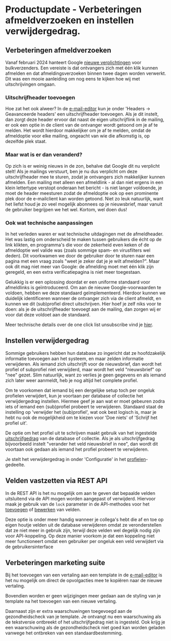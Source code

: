 # Productupdate - Verbeteringen afmeldverzoeken en instellen verwijdergedrag.

## Verbeteringen afmeldverzoeken
Vanaf februari 2024 hanteert Google [nieuwe verplichtingen](https://blog.google/products/gmail/gmail-security-authentication-spam-protection/) voor bulkverzenders. Een vereiste is dat ontvangers zich met één klik kunnen afmelden en dat afmeldingsverzoeken binnen twee dagen worden verwerkt. Dit was een mooie aanleiding om nog eens te kijken hoe wij met uitschrijvingen omgaan.

### Uitschrijfheader toevoegen
Hoe zat het ook alweer? In de [e-mail-editor](https://ms.copernica.com/#/design) kun je onder 'Headers -> Geavanceerde headers' een uitschrijfheader toevoegen. Als je dit instelt, dan zorgt deze header ervoor dat naast de eigen uitschrijflink in de mailing, er ook een optie in de client van de ontvanger wordt getoond om je af te melden. Het wordt hierdoor makkelijker om je af te melden, omdat de afmeldoptie voor elke mailing, ongeacht van wie die afkomstig is, op dezelfde plek staat.

### Maar wat is er dan veranderd?
Op zich is er weinig nieuws in de zon, behalve dat Google dit nu verplicht stelt! Als je mailings verstuurt, ben je nu dus verplicht om deze uitschrijfheader mee te sturen, zodat je ontvangers zich makkelijker kunnen afmelden. Een mailing met alleen een afmeldlink - al dan niet ergens in een klein lettertype verstopt onderaan het bericht - is niet langer voldoende, je moet de header meesturen zodat de afmeldoptie ook op een prominente plek door de e-mailclient kan worden getoond. Niet zo leuk natuurlijk, want het liefst houd je zo veel mogelijk abonnees op je nieuwsbrief, maar vanuit de gebruiker begrijpen we het wel. Kortom, wel doen dus!

### Ook wat technische aanpassingen
In het verleden waren er wat technische uitdagingen met de afmeldheader. Het was lastig om onderscheid te maken tussen gebruikers die écht op de link klikten, en programma's die voor de zekerheid even keken of de afmeldoptie wel valide was (zoals sommige spam- en virusfilters wel deden). Dit voorkwamen we door de gebruiker door te sturen naar een pagina met een vraag zoals "weet je zeker dat je je wilt afmelden?". Maar ook dit mag niet meer van Google: de afmelding moet met één klik zijn geregeld, en een extra verificatiepagina is niet meer toegestaan.

Gelukkig is er een oplossing doordat er een uniforme standaard voor afmeldlinks is geïntroduceerd. Om aan de nieuwe Google-voorwaarden te voldoen, hebben we deze standaard geïmplementeerd. Hierdoor kunnen we duidelijk identificeren wanneer de ontvanger zich via de client afmeldt, en kunnen we dit (sub)profiel direct uitschrijven. Hier hoef je zelf niks voor te doen: als je de uitschrijfheader toevoegt aan de mailing, dan zorgen wij er voor dat deze voldoet aan de standaard.

Meer technische details over de one click list unsubscribe vind je [hier](https://support.google.com/mail/answer/81126#subscriptions&zippy=%2Crequirements-for-sending-or-more-messages-per-day).

## Instellen verwijdergedrag 
Sommige gebruikers hebben hun database zo ingericht dat ze hoofdzakelijk informatie toevoegen aan het systeem, en maar zelden informatie verwijderen. Als iemand zich uitschrijft voor de nieuwsbrief, dan wordt het profiel of subprofiel niet verwijderd, maar wordt het veld "nieuwsbrief" op "nee" gezet. Slim natuurlijk, want zo verlies je geen gegevens en als iemand zich later weer aanmeldt, heb je nog altijd het complete profiel.

Om te voorkomen dat iemand bij een dergelijke setup toch per ongeluk profielen verwijdert, kun je voortaan per database of collectie het verwijdergedrag instellen. Hiermee geef je aan wat er moet gebeuren zodra iets of iemand een (sub)profiel probeert te verwijderen. Standaard staat de instelling op 'verwijder het (sub)profiel', wat ook best logisch is, maar je hebt nu ook de mogelijkheid om te kiezen voor 'Doe niets' of 'Schrijf het profiel uit'.

De optie om het profiel uit te schrijven maakt gebruik van het ingestelde [uitschrijfgedrag](./database-unsubscribe-behavior) van de database of collectie. Als je als uitschrijfgedrag bijvoorbeeld instelt "verander het veld nieuwsbrief in nee", dan wordt dit voortaan ook gedaan als iemand het profiel probeert te verwijderen.

Je stelt het verwijdergedrag in onder 'Configuratie' in het [profielen](https://ms.copernica.com/#/profiles/)-gedeelte.

## Velden vastzetten via REST API
In de REST API is het nu mogelijk om aan te geven dat bepaalde velden uitsluitend via de API mogen worden aangepast of verwijderd. Hiervoor maak je gebruik van de `lock` parameter in de API-methodes voor het [toevoegen](./restv4/rest-post-database-fields) of [bewerken](./restv4/rest-put-database-fields) van velden. 

Deze optie is onder meer handig wanneer je collega's hebt die af en toe op eigen houtje velden uit de database verwijderen omdat ze veronderstellen dat ze niet meer in gebruik zijn, terwijl deze velden wel degelijk nodig zijn voor API-koppeling. Op deze manier voorkom je dat een koppeling niet meer functioneert omdat een gebruiker per ongeluk een veld verwijdert via de gebruikersinterface

## Verbeteringen marketing suite
Bij het toevoegen van een vertaling aan een template in de [e-mail-editor](https://ms.copernica.com/#/design) is het nu mogelijk om direct de opvolgacties mee te kopiëren naar de nieuwe vertaling.

Bovendien worden er geen wijzigingen meer gedaan aan de styling van je template na het toevoegen van een nieuwe vertaling.

Daarnaast zijn er extra waarschuwingen toegevoegd aan de gezondheidscheck van je template. Je ontvangt nu een waarschuwing als de tekstversie ontbreekt of het uitschrijfgedrag niet is ingesteld. Ook krijg je een waarschuwing als de gezondheidscheck niet goed kan worden geladen vanwege het ontbreken van een standaardbestemming.
